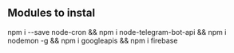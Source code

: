 ## Modules to instal

npm i --save node-cron && npm i node-telegram-bot-api && npm i nodemon -g && npm i googleapis && npm i firebase
